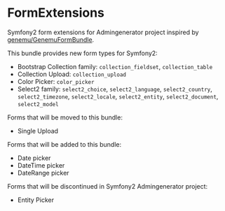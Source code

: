 FormExtensions
==============

Symfony2 form extensions for Admingenerator project inspired by 
[genemu/GenemuFormBundle](https://github.com/genemu/GenemuFormBundle).

This bundle provides new form types for Symfony2:

* Bootstrap Collection family: `collection_fieldset`, `collection_table`
* Collection Upload: `collection_upload`
* Color Picker: `color_picker`
* Select2 family: `select2_choice`, `select2_language`, `select2_country`, `select2_timezone`, `select2_locale`, `select2_entity`, `select2_document`, `select2_model`

Forms that will be moved to this bundle:
* Single Upload

Forms that will be added to this bundle:
* Date picker
* DateTime picker
* DateRange picker

Forms that will be discontinued in Symfony2 Admingenerator project:
* Entity Picker